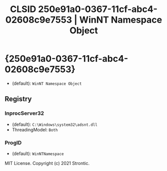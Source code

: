 ﻿---
title: "CLSID 250e91a0-0367-11cf-abc4-02608c9e7553 | WinNT Namespace Object"
excerpt: What is COM-Object CLSID 250e91a0-0367-11cf-abc4-02608c9e7553?
---

# {250e91a0-0367-11cf-abc4-02608c9e7553}

* (default): `WinNT Namespace Object`

## Registry


### InprocServer32

* (default): `C:\Windows\system32\adsnt.dll`
* ThreadingModel: `Both`

### ProgID

* (default): `WinNTNamespace`

MIT License. Copyright (c) 2021 Strontic.


